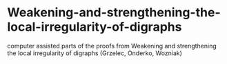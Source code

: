 # Weakening-and-strengthening-the-local-irregularity-of-digraphs
computer assisted parts of the proofs from Weakening and strengthening the local irregularity of digraphs (Grzelec, Onderko, Wozniak)
